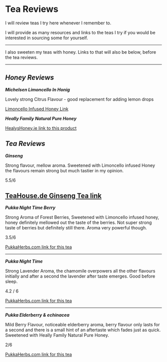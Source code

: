 # Tea Reviews

I will review teas I try here whenever I remember to.

I will provide as many resources and links to the teas I try if you would be interested in sourcing some for yourself.

---

I also sweeten my teas with honey.
Links to that will also be below, before the tea reviews.

---

## _Honey Reviews_

**_Michelsen Limoncello In Honig_**

Lovely strong Citrus Flavour - good replacement for adding lemon drops

[Limoncello Infused Honey Link](https://www.michelsen-versand.de/limoncello-in-honig-125g)

**_Heally Family Natural Pure Honey_**

[HealysHoney.ie link to this product](https://www.healyshoney.ie/blossom-honey/)

## _Tea Reviews_

**_Ginseng_**

Strong flavour, mellow aroma. Sweetened with Limoncello infused Honey the flavours remain strong but much tastier in my opinion.

5.5/6

## [TeaHouse.de Ginseng Tea link](https://www.teahouse.de/Gruener-Tee/Aromatisiert/GINSENG-natuerl-Aroma::501.html)

**_Pukka Night Time Berry_**

Strong Aroma of Forest Berries, Sweetened with Limoncello infused honey, honey definitely mellowed out the taste of the berries. Not super strong taste of berries but definitely still there. Aroma very powerful though.

3.5/6

[PukkaHerbs.com link for this tea](https://www.pukkaherbs.com/uk/en/products/night-time-berry-tea)

---

**_Pukka Night Time_**

Strong Lavender Aroma, the chamomile overpowers all the other flavours initially and after a second the lavender after taste emerges. Good before sleep.

4.2 / 6

[PukkaHerbs.com link for this tea](https://www.pukkaherbs.com/uk/en/products/night-time-tea)

---

**_Pukka Elderberry & echinacea_**

Mild Berry Flavour, noticeable elderberry aroma, berry flavour only lasts for a second and there is a small hint of an aftertaste which fades just as quick. Sweetened with Heally Family Natural Pure Honey.

2/6

[PukkaHerbs.com link for this tea](https://www.pukkaherbs.com/uk/en/products/elderberry-and-echinacea-tea)

